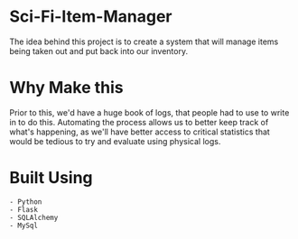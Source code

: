# Sci-Fi-Item-Manager
The idea behind this project is to create a system that will manage items being taken out and put back into our inventory.
# Why Make this
Prior to this, we'd have a huge book of logs, that people had to use to write in to do this. Automating the process allows us to better keep track of what's happening, as we'll have better access to critical statistics that would be tedious to try and evaluate using physical logs.
# Built Using
    - Python
    - Flask
    - SQLAlchemy
    - MySql